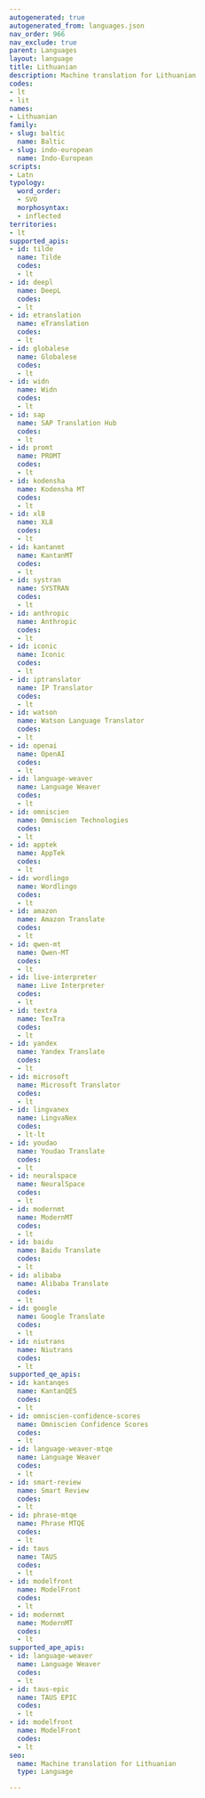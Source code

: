 ```yaml
---
autogenerated: true
autogenerated_from: languages.json
nav_order: 966
nav_exclude: true
parent: Languages
layout: language
title: Lithuanian
description: Machine translation for Lithuanian
codes:
- lt
- lit
names:
- Lithuanian
family:
- slug: baltic
  name: Baltic
- slug: indo-european
  name: Indo-European
scripts:
- Latn
typology:
  word_order:
  - SVO
  morphosyntax:
  - inflected
territories:
- lt
supported_apis:
- id: tilde
  name: Tilde
  codes:
  - lt
- id: deepl
  name: DeepL
  codes:
  - lt
- id: etranslation
  name: eTranslation
  codes:
  - lt
- id: globalese
  name: Globalese
  codes:
  - lt
- id: widn
  name: Widn
  codes:
  - lt
- id: sap
  name: SAP Translation Hub
  codes:
  - lt
- id: promt
  name: PROMT
  codes:
  - lt
- id: kodensha
  name: Kodensha MT
  codes:
  - lt
- id: xl8
  name: XL8
  codes:
  - lt
- id: kantanmt
  name: KantanMT
  codes:
  - lt
- id: systran
  name: SYSTRAN
  codes:
  - lt
- id: anthropic
  name: Anthropic
  codes:
  - lt
- id: iconic
  name: Iconic
  codes:
  - lt
- id: iptranslator
  name: IP Translator
  codes:
  - lt
- id: watson
  name: Watson Language Translator
  codes:
  - lt
- id: openai
  name: OpenAI
  codes:
  - lt
- id: language-weaver
  name: Language Weaver
  codes:
  - lt
- id: omniscien
  name: Omniscien Technologies
  codes:
  - lt
- id: apptek
  name: AppTek
  codes:
  - lt
- id: wordlingo
  name: Wordlingo
  codes:
  - lt
- id: amazon
  name: Amazon Translate
  codes:
  - lt
- id: qwen-mt
  name: Qwen-MT
  codes:
  - lt
- id: live-interpreter
  name: Live Interpreter
  codes:
  - lt
- id: textra
  name: TexTra
  codes:
  - lt
- id: yandex
  name: Yandex Translate
  codes:
  - lt
- id: microsoft
  name: Microsoft Translator
  codes:
  - lt
- id: lingvanex
  name: LingvaNex
  codes:
  - lt-lt
- id: youdao
  name: Youdao Translate
  codes:
  - lt
- id: neuralspace
  name: NeuralSpace
  codes:
  - lt
- id: modernmt
  name: ModernMT
  codes:
  - lt
- id: baidu
  name: Baidu Translate
  codes:
  - lt
- id: alibaba
  name: Alibaba Translate
  codes:
  - lt
- id: google
  name: Google Translate
  codes:
  - lt
- id: niutrans
  name: Niutrans
  codes:
  - lt
supported_qe_apis:
- id: kantanqes
  name: KantanQES
  codes:
  - lt
- id: omniscien-confidence-scores
  name: Omniscien Confidence Scores
  codes:
  - lt
- id: language-weaver-mtqe
  name: Language Weaver
  codes:
  - lt
- id: smart-review
  name: Smart Review
  codes:
  - lt
- id: phrase-mtqe
  name: Phrase MTQE
  codes:
  - lt
- id: taus
  name: TAUS
  codes:
  - lt
- id: modelfront
  name: ModelFront
  codes:
  - lt
- id: modernmt
  name: ModernMT
  codes:
  - lt
supported_ape_apis:
- id: language-weaver
  name: Language Weaver
  codes:
  - lt
- id: taus-epic
  name: TAUS EPIC
  codes:
  - lt
- id: modelfront
  name: ModelFront
  codes:
  - lt
seo:
  name: Machine translation for Lithuanian
  type: Language

---
```



